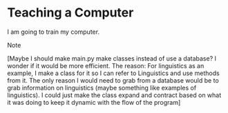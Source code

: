 # Teaching a Computer

I am going to train my computer.

> [!NOTE]
> [Maybe I should make main.py make classes instead of use a database? I wonder if it would be more efficient. The reason: For linguistics as an example, I make a class for it so I can refer to Linguistics and use methods from it. The only reason I would need to grab from a database would be to grab information on linguistics (maybe something like examples of linguistics). I could just make the class expand and contract based on what it was doing to keep it dynamic with the flow of the program]
